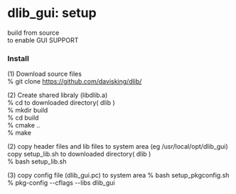 dlib_gui: setup
===============


build from source  
to enable GUI SUPPORT  


### Install  
(1) Download source files  
% git clone  https://github.com/davisking/dlib/  

(2) Create shared libraly (libdlib.a)   
% cd to downloaded directory( dlib )  
% mkdir build  
 % cd build  
% cmake ..  
% make

(2) copy header files and lib files to system area 
(eg /usr/local/opt/dlib_gui)  
copy setup_lib.sh to downloaded directory( dlib )  
% bash setup_lib.sh  

(3) copy config file (dlib_gui.pc) to system area 
% bash setup_pkgconfig.sh  
% pkg-config --cflags --libs dlib_gui  

